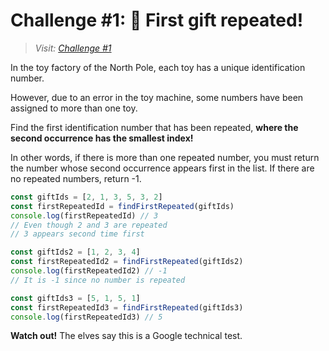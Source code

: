 # Challenge #1: 🎁 First gift repeated!

> _Visit: [Challenge #1](https://adventjs.dev/challenges/2023/1)_

In the toy factory of the North Pole, each toy has a unique identification number.

However, due to an error in the toy machine, some numbers have been assigned to more than one toy.

Find the first identification number that has been repeated, **where the second occurrence has the smallest index!**

In other words, if there is more than one repeated number, you must return the number whose second occurrence appears first in the list. If there are no repeated numbers, return -1.

```javascript
const giftIds = [2, 1, 3, 5, 3, 2]
const firstRepeatedId = findFirstRepeated(giftIds)
console.log(firstRepeatedId) // 3
// Even though 2 and 3 are repeated
// 3 appears second time first

const giftIds2 = [1, 2, 3, 4]
const firstRepeatedId2 = findFirstRepeated(giftIds2)
console.log(firstRepeatedId2) // -1
// It is -1 since no number is repeated

const giftIds3 = [5, 1, 5, 1]
const firstRepeatedId3 = findFirstRepeated(giftIds3)
console.log(firstRepeatedId3) // 5

```

**Watch out!** The elves say this is a Google technical test.